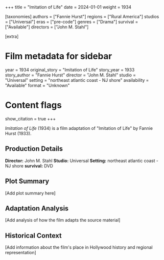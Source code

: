 +++
title = "Imitation of Life"
date = 2024-01-01
weight = 1934

[taxonomies]
authors = ["Fannie Hurst"]
regions = ["Rural America"]
studios = ["Universal"]
eras = ["pre-code"]
genres = ["Drama"]
survival = ["Available"]
directors = ["John M. Stahl"]

[extra]
# Film metadata for sidebar
year = 1934
original_story = "Imitation of Life"
story_year = 1933
story_author = "Fannie Hurst"
director = "John M. Stahl"
studio = "Universal"
setting = "northeast atlantic coast - NJ shore"
availability = "Available"
format = "Unknown"

# Content flags
show_citation = true
+++

*Imitation of Life* (1934) is a film adaptation of "Imitation of Life" by Fannie Hurst (1933).

## Production Details

**Director:** John M. Stahl
**Studio:** Universal
**Setting:** northeast atlantic coast - NJ shore
**survival:** DVD

## Plot Summary

[Add plot summary here]

## Adaptation Analysis

[Add analysis of how the film adapts the source material]

## Historical Context

[Add information about the film's place in Hollywood history and regional representation]